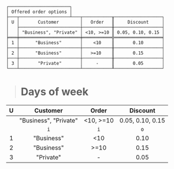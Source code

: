 ```text
┌───────────────────────┐
│ Offered order options │
├───┬───────────────────┴───┬───────────╥──────────────────┐
│ U │       Customer        │   Order   ║     Discount     │
│   ├───────────────────────┼───────────╫──────────────────┤
│   │ "Business", "Private" │ <10, >=10 ║ 0.05, 0.10, 0.15 │
╞═══╪═══════════════════════╪═══════════╬══════════════════╡
│ 1 │      "Business"       │    <10    ║       0.10       │
├───┼───────────────────────┼───────────╫──────────────────┤
│ 2 │      "Business"       │   >=10    ║       0.15       │
├───┼───────────────────────┼───────────╫──────────────────┤
│ 3 │       "Private"       │     -     ║       0.05       │
└───┴───────────────────────┴───────────╨──────────────────┘
```

> # Days of week

| U |       Customer        |   Order   |     Discount     |
|:-:|:---------------------:|:---------:|:----------------:|
|   | "Business", "Private" | <10, >=10 | 0.05, 0.10, 0.15 |
|   |          `i`          |    `i`    |       `o`        |
| 1 |      "Business"       |    <10    |       0.10       |
| 2 |      "Business"       |   >=10    |       0.15       |
| 3 |       "Private"       |     -     |       0.05       |
